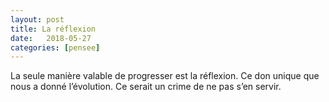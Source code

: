 ```yaml
---
layout: post
title: La réflexion
date:   2018-05-27
categories: [pensee]
---
```

La seule manière valable de progresser est la réflexion. Ce don unique que nous a donné l’évolution. Ce serait un crime de ne pas s’en servir.